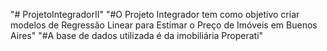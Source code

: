 "# ProjetoIntegradorII" 
"#O Projeto Integrador tem como objetivo criar modelos de Regressão Linear para Estimar o Preço de Imóveis em Buenos Aires"
"#A base de dados utilizada é da imobiliária Properati"
